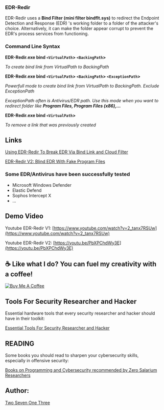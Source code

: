 ### EDR-Redir

EDR-Redir uses a **Bind Filter (mini filter bindflt.sys)** to redirect the Endpoint Detection and Response (EDR) 's working folder to a folder of the attacker's choice.
Alternatively, it can make the folder appear corrupt to prevent the EDR's process services from functioning.

### Command Line Syntax

**EDR-Redir.exe bind `<VirtualPath`> `<BackingPath`>**

_To create bind link from VirtualPath to BackingPath_

**EDR-Redir.exe bind `<VirtualPath`> `<BackingPath`> `<ExceptionPath`>**

_Powerfull mode to create bind link from VirtualPath to BackingPath. Exclude ExceptionPath_

_ExceptionPath often is Antivirus/EDR path. Use this mode when you want to redirect folder like **Program Files, Program Files (x86),...**_

**EDR-Redir.exe bind `<VirtualPath`>**

_To remove a link that was previously created_


## Links

[Using EDR-Redir To Break EDR Via Bind Link and Cloud Filter](https://www.zerosalarium.com/2025/10/DR-Redir-Break-EDR-Via-BindLink-Cloud-Filter.html)

[EDR-Redir V2: Blind EDR With Fake Program Files](https://www.zerosalarium.com/2025/11/EDR-Redir-V2-Blind-EDR-With-Fake-Program-Files.html)

### Some EDR/Antivirus have been successfully tested

- Microsoft Windows Defender
- Elastic Defend
- Sophos Intercept X
- ...

## Demo Video

Youtube EDR-Redir V1: [https://www.youtube.com/watch?v=2_tanx7RSUw](https://www.youtube.com/watch?v=2_tanx7RSUw)

Youtube EDR-Redir V2: [https://youtu.be/PbXPChdWy3E](https://youtu.be/PbXPChdWy3E)

## ☕ Like what I do? You can fuel my creativity with a coffee!

[![Buy Me A Coffee](https://www.buymeacoffee.com/assets/img/custom_images/orange_img.png)](https://buymeacoffee.com/twosevenonethree)

## Tools For Security Researcher and Hacker

Essential hardware tools that every security researcher and hacker should have in their toolkit:

[Essential Tools For Security Researcher and Hacker](https://www.zerosalarium.com/p/essential-tools-for-security-researcher.html)

## READING

Some books you should read to sharpen your cybersecurity skills, especially in offensive security:

[Books on Programming and Cybersecurity recommended by Zero Salarium Researchers](https://www.zerosalarium.com/2025/10/books-on-programming-and-cybersecurity-recommended.html)

## Author:

[Two Seven One Three](https://x.com/TwoSevenOneT)
